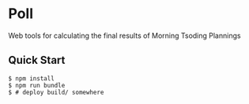 # Poll

Web tools for calculating the final results of Morning Tsoding Plannings

## Quick Start

```console
$ npm install
$ npm run bundle
$ # deploy build/ somewhere
```
